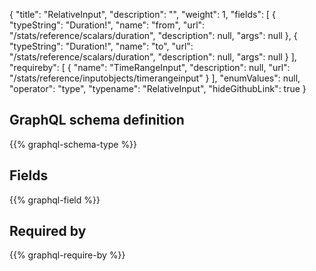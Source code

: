 {
  "title": "RelativeInput",
  "description": "",
  "weight": 1,
  "fields": [
    {
      "typeString": "Duration!",
      "name": "from",
      "url": "/stats/reference/scalars/duration",
      "description": null,
      "args": null
    },
    {
      "typeString": "Duration!",
      "name": "to",
      "url": "/stats/reference/scalars/duration",
      "description": null,
      "args": null
    }
  ],
  "requireby": [
    {
      "name": "TimeRangeInput",
      "description": null,
      "url": "/stats/reference/inputobjects/timerangeinput"
    }
  ],
  "enumValues": null,
  "operator": "type",
  "typename": "RelativeInput",
  "hideGithubLink": true
}
## GraphQL schema definition

{{% graphql-schema-type %}}

## Fields

{{% graphql-field %}}

## Required by

{{% graphql-require-by %}}
